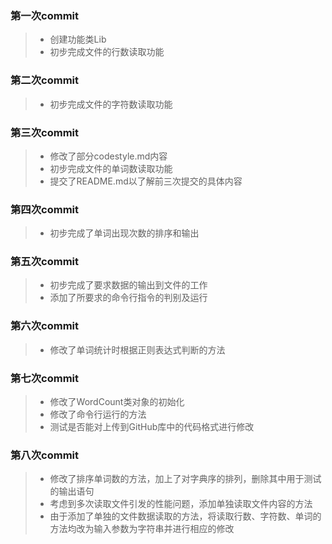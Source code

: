 ### 第一次commit
> * 创建功能类Lib
> * 初步完成文件的行数读取功能

### 第二次commit
> * 初步完成文件的字符数读取功能

### 第三次commit
> * 修改了部分codestyle.md内容
> * 初步完成文件的单词数读取功能
> * 提交了README.md以了解前三次提交的具体内容

### 第四次commit
> * 初步完成了单词出现次数的排序和输出

### 第五次commit
> * 初步完成了要求数据的输出到文件的工作
> * 添加了所要求的命令行指令的判别及运行

### 第六次commit
> * 修改了单词统计时根据正则表达式判断的方法

### 第七次commit
> * 修改了WordCount类对象的初始化
> * 修改了命令行运行的方法
> * 测试是否能对上传到GitHub库中的代码格式进行修改

### 第八次commit
> * 修改了排序单词数的方法，加上了对字典序的排列，删除其中用于测试的输出语句
> * 考虑到多次读取文件引发的性能问题，添加单独读取文件内容的方法
> * 由于添加了单独的文件数据读取的方法，将读取行数、字符数、单词的方法均改为输入参数为字符串并进行相应的修改